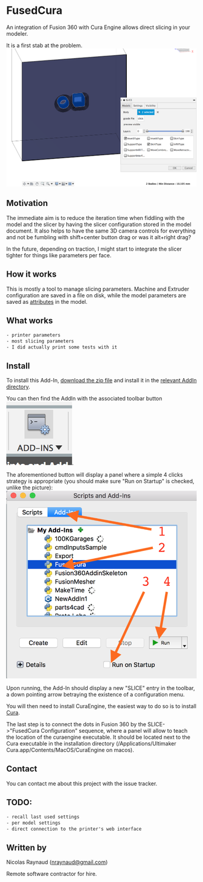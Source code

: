 # FusedCura

An integration of Fusion 360 with Cura Engine allows direct slicing in your modeler.

It is a first stab at the problem.
![screen grab](doc/screengrab.png)

## Motivation
The immediate aim is to reduce the iteration time when fiddling with the model and the slicer by having the slicer 
configuration stored in the model document. It also helps to have the same 3D camera controls for everything and not be 
fumbling with shift+center button drag or was it alt+right drag?

In the future, depending on traction, I might start to integrate the slicer tighter for things like parameters per face.

## How it works
This is mostly a tool to manage slicing parameters. Machine and Extruder configuration are saved in a file on disk, 
while the model parameters are saved as [attributes](https://help.autodesk.com/view/fusion360/ENU/?guid=GUID-BAF017FE-10B8-4612-BDE2-0EF5D4C6F800) in the model.


## What works
    - printer parameters
    - most slicing parameters
    - I did actually print some tests with it

## Install
To install this Add-In, [download the zip file](https://github.com/nraynaud/FusedCura/archive/master.zip) 
and install it in the [relevant AddIn directory](https://knowledge.autodesk.com/support/fusion-360/troubleshooting/caas/sfdcarticles/sfdcarticles/How-to-install-an-ADD-IN-and-Script-in-Fusion-360.html).

You can then find the AddIn with the associated toolbar button ![toolbar button](doc/AddIn_button.png).

The aforementioned button will display a panel where a simple 4 clicks strategy is appropriate (you should make sure "Run on Startup" is checked, unlike the picture):
![panel](doc/AddIn_panel.png)

Upon running, the Add-In should display a new "SLICE" entry in the toolbar, a down pointing arrow betraying the existence 
of a configuration menu.

You will then need to install CuraEngine, the easiest way to do so is to install [Cura](https://github.com/Ultimaker/Cura/releases/tag/3.4.1).

The last step is to connect the dots in Fusion 360 by the SLICE->"FusedCura Configuration" sequence, where a panel will allow 
 to teach the location of the curaengine executable. It should be located next to the Cura executable in the installation 
 directory (/Applications/Ultimaker Cura.app/Contents/MacOS/CuraEngine on macos).
 
## Contact
You can contact me about this project with the issue tracker.

## TODO:
    - recall last used settings
    - per model settings
    - direct connection to the printer's web interface
    
## Written by 
Nicolas Raynaud (nraynaud@gmail.com)

Remote software contractor for hire.